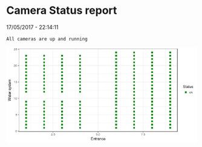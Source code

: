 Camera Status report
================
17/05/2017 - 22:14:11

    All cameras are up and running

![](camreport_files/figure-markdown_github/unnamed-chunk-2-1.png)
